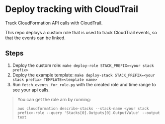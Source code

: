 # Deploy tracking with CloudTrail

Track CloudFormation API calls with CloudTrail.

This repo deploys a custom role that is used to track CloudTrail events, so that the events can be linked.

## Steps

1. Deploy the custom role: `make deploy-role STACK_PREFIX=<your stack prefix>`
2. Deploy the example template: `make deploy-stack STACK_PREFIX=<your stack prefix> TEMPLATE=<template name>`
3. Run `fetch_events_for_role.py` with the created role and time range to see your api calls.

> You can get the role arn by running:
> 
> `aws cloudformation describe-stacks --stack-name <your stack prefix>-role --query 'Stacks[0].Outputs[0].OutputValue' --output text`